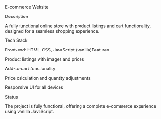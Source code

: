 E-commerce Website

Description

A fully functional online store with product listings and cart functionality, designed for a seamless shopping experience.

Tech Stack





Front-end: HTML, CSS, JavaScript (vanilla)Features





Product listings with images and prices



Add-to-cart functionality



Price calculation and quantity adjustments



Responsive UI for all devices

Status

The project is fully functional, offering a complete e-commerce experience using vanilla JavaScript.
